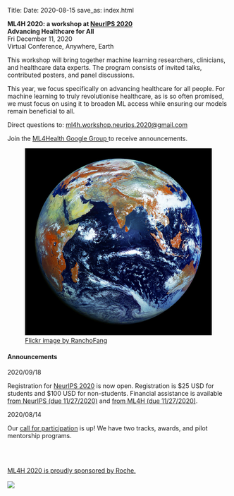 Title:
Date: 2020-08-15
save_as: index.html

<div class="container">

<div class="row">
<div class="col-md-7">
    <p>
        <b>
            ML4H 2020: a workshop at
            <a href="https://neurips.cc">NeurIPS 2020</a>
        </b> <br>
        <b> Advancing Healthcare for All</b>
        <br> 
    Fri December 11, 2020 <br>
    Virtual Conference, Anywhere, Earth
    </p>
    <p>This workshop will bring together machine learning researchers, clinicians, and healthcare data experts. The program consists of invited talks, contributed posters, and panel discussions.
    <p>This year, we focus specifically on advancing healthcare for all people. For machine learning to truly revolutionise healthcare, as is so often promised, we must focus on using it to broaden ML access while ensuring our models remain beneficial to all.</p>
    <p>Direct questions to:
                <a href="mailto:ml4h.workshop.neurips.2020@gmail.com">
                    ml4h.workshop.neurips.2020@gmail.com
                </a>
    </p>        
    <p>Join the
        <a href="https://groups.google.com/d/forum/ml4health">
        ML4Health Google Group
        </a>
        to receive announcements.
    </p>
    <!-- <p>Apply for a <a href="https://forms.gle/SEc4Nj3RnmN6GN8e8">Travel Grant</a>.</p> -->
</div>

<div class="col-md-5" style="padding-left: 0px;  padding-right: 0px;">
<figure class="figure">
<img
    src="images/earth_800x800.jpg"
    class="img-fluid"
    alt="Picture of Earth.">
<figcaption class="figure-caption">
    <a href="https://www.flickr.com/photos/73757473@N07/">
        Flickr image by RanchoFang</a>
</figcaption>
</figure>
</div>
</div>

<h4>Announcements</h4>
<div class="row">
<div class="alert alert-success" role="alert">
<p> 2020/09/18 </p>
<p>Registration for <a href="https://neurips.cc/Register/view-registration">NeurIPS 2020</a> is now open. Registration is $25 USD for students and $100 USD for non-students. Financial assistance is available <a href="https://nips.cc/Surveys/49">from NeurIPS (due 11/27/2020)</a> and <a href="https://forms.gle/uFw3W84hjQGUQxk66">from ML4H (due 11/27/2020)</a>.</p>
</div>
</div>
<div class="row">
<div class="alert alert-success" role="alert">
<p> 2020/08/14 </p>
<p>Our <a href="./pages/call-for-participation.html">call for participation</a> is up! We have two tracks, awards, and pilot mentorship programs.</p>
</div>
</div>
<!-- 
<div class="row">
<div class="alert alert-info" role="alert">
<p> <a href="./pages/schedule.html"> Day of Schedule </a>
<p> 2019/11/30 Schedule Posted </p>
</div>
</div>

<div class="row">
<div class="alert alert-info" role="alert">
<p>Poster Instructions</p>
<p> Size: 36 W X 48 H (inches) or 90 W X 122 H (cm) <br />
Paper Type: Light-weight (e.g., not-laminated) <br />
Attaching to Wall: There are no poster boards, we will have tape or some other means of attaching the posters to the wall.
<emph>
</emph>
</p>
</div>
</div> -->
<br>
<br>
<div class="row">
<div class="col-md-12">
<p> <a href="./pages/sponsorship.html">ML4H 2020 is proudly sponsored by Roche.</a>
 </p>
 <img src="{static}/images/roche.png" align="center">
</div>
